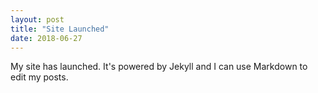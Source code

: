 ```yaml
---
layout: post 
title: "Site Launched"
date: 2018-06-27
---
```


My site has launched. It's powered by Jekyll and I can use Markdown to edit my posts.
